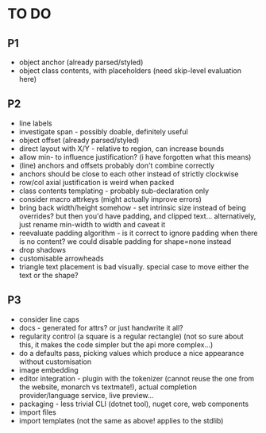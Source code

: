 TO DO
=====

P1
--
* object anchor (already parsed/styled)
* object class contents, with placeholders (need skip-level evaluation here)

P2
--
* line labels
* investigate span - possibly doable, definitely useful
* object offset (already parsed/styled)
* direct layout with X/Y - relative to region, can increase bounds
* allow min- to influence justification? (i have forgotten what this means)
* (line) anchors and offsets probably don't combine correctly
* anchors should be close to each other instead of strictly clockwise
* row/col axial justification is weird when packed
* class contents templating - probably sub-declaration only 
* consider macro attrkeys (might actually improve errors)
* bring back width/height somehow - set intrinsic size instead of being overrides? but then you'd have padding, and clipped text... alternatively, just rename min-width to width and caveat it
* reevaluate padding algorithm - is it correct to ignore padding when there is no content? we could disable padding for shape=none instead
* drop shadows
* customisable arrowheads
* triangle text placement is bad visually. special case to move either the text or the shape?

P3
--
* consider line caps
* docs - generated for attrs? or just handwrite it all?
* regularity control (a square is a regular rectangle) (not so sure about this, it makes the code simpler but the api more complex...)
* do a defaults pass, picking values which produce a nice appearance without customisation
* image embedding 
* editor integration - plugin with the tokenizer (cannot reuse the one from the website, monarch vs textmate!), actual completion provider/language service, live preview...
* packaging - less trivial CLI (dotnet tool), nuget core, web components
* import files
* import templates (not the same as above! applies to the stdlib)